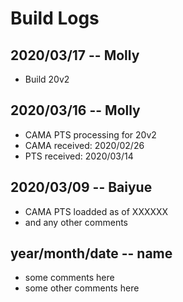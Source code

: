 # Build Logs

## 2020/03/17 -- Molly
+ Build 20v2

## 2020/03/16 -- Molly
+ CAMA PTS processing for 20v2
+ CAMA received: 2020/02/26
+ PTS received: 2020/03/14

## 2020/03/09 -- Baiyue
+ CAMA PTS loadded as of XXXXXX
+ and any other comments

## year/month/date -- name
+ some comments here
+ some other comments here
